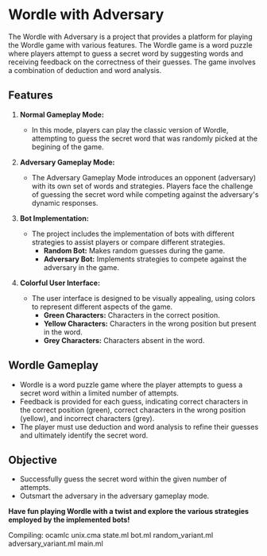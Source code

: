 # Wordle with Adversary

The Wordle with Adversary is a project that provides a platform for playing the Wordle game with various features. The Wordle game is a word puzzle where players attempt to guess a secret word by suggesting words and receiving feedback on the correctness of their guesses. The game involves a combination of deduction and word analysis.

## Features

1. **Normal Gameplay Mode:**
   - In this mode, players can play the classic version of Wordle, attempting to guess the secret word that was randomly picked at the begining of the game.

2. **Adversary Gameplay Mode:**
   - The Adversary Gameplay Mode introduces an opponent (adversary) with its own set of words and strategies. Players face the challenge of guessing the secret word while competing against the adversary's dynamic responses.

3. **Bot Implementation:**
   - The project includes the implementation of bots with different strategies to assist players or compare different strategies.
     - **Random Bot:** Makes random guesses during the game.
     - **Adversary Bot:** Implements strategies to compete against the adversary in the game.

4. **Colorful User Interface:**
   - The user interface is designed to be visually appealing, using colors to represent different aspects of the game.
     - **Green Characters:** Characters in the correct position.
     - **Yellow Characters:** Characters in the wrong position but present in the word.
     - **Grey Characters:** Characters absent in the word.

## Wordle Gameplay

- Wordle is a word puzzle game where the player attempts to guess a secret word within a limited number of attempts.
- Feedback is provided for each guess, indicating correct characters in the correct position (green), correct characters in the wrong position (yellow), and incorrect characters (grey).
- The player must use deduction and word analysis to refine their guesses and ultimately identify the secret word.

## Objective

- Successfully guess the secret word within the given number of attempts.
- Outsmart the adversary in the adversary gameplay mode.

**Have fun playing Wordle with a twist and explore the various strategies employed by the implemented bots!**

Compiling: ocamlc unix.cma state.ml bot.ml random_variant.ml adversary_variant.ml main.ml